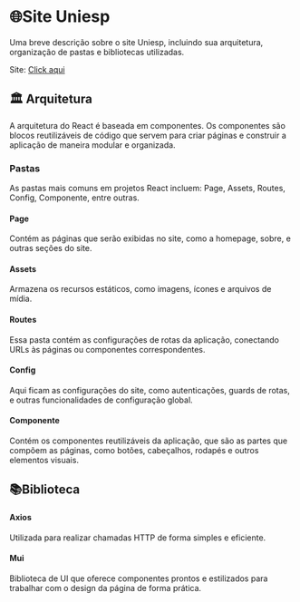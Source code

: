 
# 🌐Site Uniesp

Uma breve descrição sobre o site Uniesp, incluindo sua arquitetura, organização de pastas e bibliotecas utilizadas.

Site: [Click aqui](
https://site-uniesp-kelson-djd0fru5h-a-mandaflores-projects.vercel.app/)

## 🏛️ Arquitetura

A arquitetura do React é baseada em componentes.
Os componentes são blocos reutilizáveis de código que servem para criar páginas e construir a aplicação de maneira modular e organizada.

### Pastas

As pastas mais comuns em projetos React incluem:
Page, Assets, Routes, Config, Componente, entre outras.

#### Page
Contém as páginas que serão exibidas no site, como a homepage, sobre, e outras seções do site.

#### Assets

Armazena os recursos estáticos, como imagens, ícones e arquivos de mídia.

#### Routes
Essa pasta contém as configurações de rotas da aplicação, conectando URLs às páginas ou componentes correspondentes.

#### Config 
Aqui ficam as configurações do site, como autenticações, guards de rotas, e outras funcionalidades de configuração global.

#### Componente
Contém os componentes reutilizáveis da aplicação, que são as partes que compõem as páginas, como botões, cabeçalhos, rodapés e outros elementos visuais.



## 📚Biblioteca 


#### Axios
Utilizada para realizar chamadas HTTP de forma simples e eficiente.

#### Mui 
Biblioteca de UI que oferece componentes prontos e estilizados para trabalhar com o design da página de forma prática.

